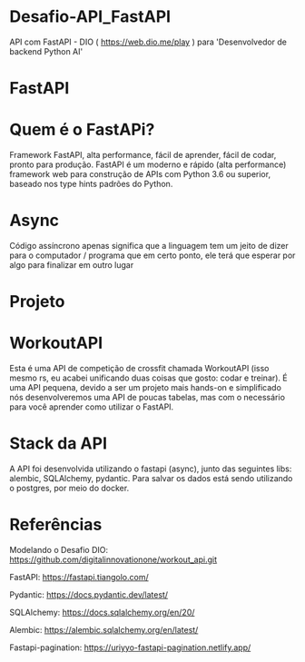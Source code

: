 # Desafio-API_FastAPI

API com FastAPI - DIO ( https://web.dio.me/play ) para 'Desenvolvedor de backend Python AI'

# FastAPI

# Quem é o FastAPi?
Framework FastAPI, alta performance, fácil de aprender, fácil de codar, pronto para produção. FastAPI é um moderno e rápido (alta performance) framework web para construção de APIs com Python 3.6 ou superior, baseado nos type hints padrões do Python.

# Async
Código assíncrono apenas significa que a linguagem tem um jeito de dizer para o computador / programa que em certo ponto, ele terá que esperar por algo para finalizar em outro lugar

# Projeto

# WorkoutAPI
Esta é uma API de competição de crossfit chamada WorkoutAPI (isso mesmo rs, eu acabei unificando duas coisas que gosto: codar e treinar). É uma API pequena, devido a ser um projeto mais hands-on e simplificado nós desenvolveremos uma API de poucas tabelas, mas com o necessário para você aprender como utilizar o FastAPI.

# Stack da API
A API foi desenvolvida utilizando o fastapi (async), junto das seguintes libs: alembic, SQLAlchemy, pydantic. Para salvar os dados está sendo utilizando o postgres, por meio do docker.


# Referências

Modelando o Desafio DIO: https://github.com/digitalinnovationone/workout_api.git

FastAPI: https://fastapi.tiangolo.com/

Pydantic: https://docs.pydantic.dev/latest/

SQLAlchemy: https://docs.sqlalchemy.org/en/20/

Alembic: https://alembic.sqlalchemy.org/en/latest/

Fastapi-pagination: https://uriyyo-fastapi-pagination.netlify.app/
